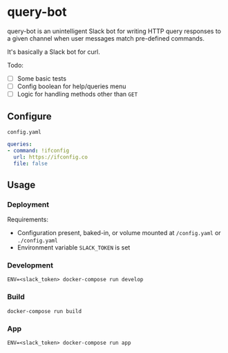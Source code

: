 # query-bot

query-bot is an unintelligent Slack bot for writing HTTP query responses to a given channel when user messages match pre-defined commands.

It's basically a Slack bot for curl.

Todo:
- [ ] Some basic tests
- [ ] Config boolean for help/queries menu
- [ ] Logic for handling methods other than `GET`

## Configure
`config.yaml`
```yaml
queries:
- command: !ifconfig
  url: https://ifconfig.co
  file: false
```

## Usage
### Deployment
Requirements:
- Configuration present, baked-in, or volume mounted at `/config.yaml` or `./config.yaml`
- Environment variable `SLACK_TOKEN` is set

### Development
```shell
ENV=<slack_token> docker-compose run develop
```

### Build
```shell
docker-compose run build
```

### App
```shell
ENV=<slack_token> docker-compose run app
```

